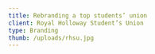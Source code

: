 ```yaml
---
title: Rebranding a top students’ union
client: Royal Holloway Student’s Union
type: Branding
thumb: /uploads/rhsu.jpg
---
```

